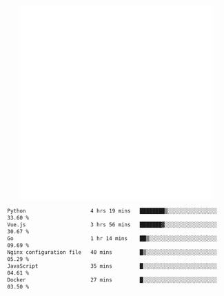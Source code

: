<div align="center">
    <a href="https://konst.fish">
        <img src="https://raw.githubusercontent.com/konstfish/konstfish/master/fish.svg" alt="Logo" width="450"/>
    </a>
</div>

<!--START_SECTION:waka-->

```text
Python                     4 hrs 19 mins   ████████▒░░░░░░░░░░░░░░░░   33.60 %
Vue.js                     3 hrs 56 mins   ███████▓░░░░░░░░░░░░░░░░░   30.67 %
Go                         1 hr 14 mins    ██▒░░░░░░░░░░░░░░░░░░░░░░   09.69 %
Nginx configuration file   40 mins         █▒░░░░░░░░░░░░░░░░░░░░░░░   05.29 %
JavaScript                 35 mins         █░░░░░░░░░░░░░░░░░░░░░░░░   04.61 %
Docker                     27 mins         █░░░░░░░░░░░░░░░░░░░░░░░░   03.50 %
```

<!--END_SECTION:waka-->
